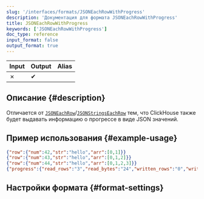 ```yaml
---
slug: '/interfaces/formats/JSONEachRowWithProgress'
description: 'Документация для формата JSONEachRowWithProgress'
title: JSONEachRowWithProgress
keywords: ['JSONEachRowWithProgress']
doc_type: reference
input_format: false
output_format: true
---
```

| Input | Output | Alias |
|-------|--------|-------|
| ✗     | ✔      |       |

## Описание {#description}

Отличается от [`JSONEachRow`](./JSONEachRow.md)/[`JSONStringsEachRow`](./JSONStringsEachRow.md) тем, что ClickHouse также будет выдавать информацию о прогрессе в виде JSON значений.

## Пример использования {#example-usage}

```json
{"row":{"num":42,"str":"hello","arr":[0,1]}}
{"row":{"num":43,"str":"hello","arr":[0,1,2]}}
{"row":{"num":44,"str":"hello","arr":[0,1,2,3]}}
{"progress":{"read_rows":"3","read_bytes":"24","written_rows":"0","written_bytes":"0","total_rows_to_read":"3"}}
```

## Настройки формата {#format-settings}